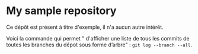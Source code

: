 # My sample repository

Ce dépôt est présent à titre d'exemple, il n'a aucun autre intérêt.

Voici la commande qui permet " d'afficher une liste de tous les commits de toutes les branches du dépot sous
forme d’arbre" : `git log --branch --all`.